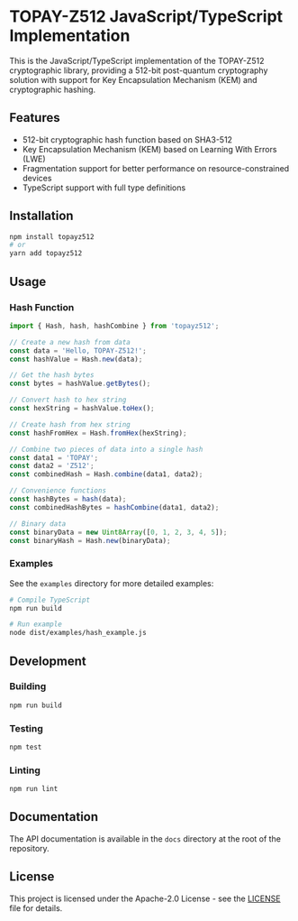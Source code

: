 # TOPAY-Z512 JavaScript/TypeScript Implementation

This is the JavaScript/TypeScript implementation of the TOPAY-Z512 cryptographic library, providing a 512-bit post-quantum cryptography solution with support for Key Encapsulation Mechanism (KEM) and cryptographic hashing.

## Features

- 512-bit cryptographic hash function based on SHA3-512
- Key Encapsulation Mechanism (KEM) based on Learning With Errors (LWE)
- Fragmentation support for better performance on resource-constrained devices
- TypeScript support with full type definitions

## Installation

```bash
npm install topayz512
# or
yarn add topayz512
```

## Usage

### Hash Function

```typescript
import { Hash, hash, hashCombine } from 'topayz512';

// Create a new hash from data
const data = 'Hello, TOPAY-Z512!';
const hashValue = Hash.new(data);

// Get the hash bytes
const bytes = hashValue.getBytes();

// Convert hash to hex string
const hexString = hashValue.toHex();

// Create hash from hex string
const hashFromHex = Hash.fromHex(hexString);

// Combine two pieces of data into a single hash
const data1 = 'TOPAY';
const data2 = 'Z512';
const combinedHash = Hash.combine(data1, data2);

// Convenience functions
const hashBytes = hash(data);
const combinedHashBytes = hashCombine(data1, data2);

// Binary data
const binaryData = new Uint8Array([0, 1, 2, 3, 4, 5]);
const binaryHash = Hash.new(binaryData);
```

### Examples

See the `examples` directory for more detailed examples:

```bash
# Compile TypeScript
npm run build

# Run example
node dist/examples/hash_example.js
```

## Development

### Building

```bash
npm run build
```

### Testing

```bash
npm test
```

### Linting

```bash
npm run lint
```

## Documentation

The API documentation is available in the `docs` directory at the root of the repository.

## License

This project is licensed under the Apache-2.0 License - see the [LICENSE](../LICENSE) file for details.
